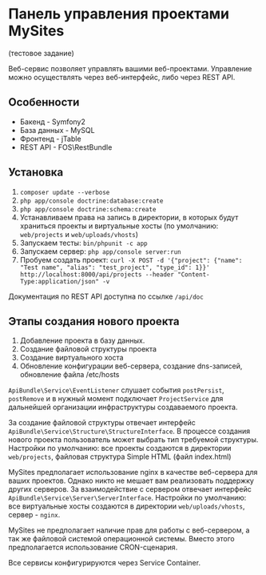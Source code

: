 Панель управления проектами MySites
========================

(тестовое задание)

Веб-сервис позволяет управлять вашими веб-проектами. 
Управление можно осуществлять через веб-интерфейс, либо через REST API.

Особенности
--------------
* Бакенд - Symfony2
* База данных - MySQL
* Фронтенд - jTable
* REST API - FOS\RestBundle

Установка
--------------

1. `composer update --verbose`
2. `php app/console doctrine:database:create`
3. `php app/console doctrine:schema:create`
4. Устанавливаем права на запись в директории, в которых будут храниться проекты и виртуальные хосты (по умолчанию: `web/projects` и `web/uploads/vhosts`)
5. Запускаем тесты: `bin/phpunit -c app`
6. Запускаем сервер: `php app/console server:run`
7. Пробуем создать проект: `curl -X POST -d '{"project": {"name": "Test name", "alias": "test_project", "type_id": 1}}' http://localhost:8000/api/projects --header "Content-Type:application/json" -v`

Документация по REST API доступна по ссылке `/api/doc`

Этапы создания нового проекта
--------------
1. Добавление проекта в базу данных.
2. Создание файловой структуры проекта
3. Создание виртуального хоста
4. Обновление конфигурации веб-сервера, создание dns-записей, обновление файла /etc/hosts

`ApiBundle\Service\EventListener` слушает события `postPersist`, `postRemove` и в нужный 
момент подключает `ProjectService` для дальнейшей организации инфраструктуры создаваемого проекта. 

За создание файловой структуры отвечает интерфейс `ApiBundle\Service\Structure\StructureInterface`. В процессе создания нового проекта пользователь может выбрать тип требуемой структуры.
Настройки по умолчанию: все проекты создаются в директории `web/projects`, файловая структура Simple HTML (файл index.html)

MySites предполагает использование nginx в качестве веб-сервера для ваших проектов.
Однако никто не мешает вам реализовать поддержку других серверов. За взаимодействие с сервером отвечает интерфейс `ApiBundle\Service\Server\ServerInterface`.
Настройки по умолчанию: все виртуальные хосты создаются в директории `web/uploads/vhosts`, сервер - `nginx`.

MySites не предполагает наличие прав для работы с веб-сервером, а так же файловой системой операционной системы. Вместо этого предполагается использование CRON-сценария.

Все сервисы конфигурируются через Service Container.
